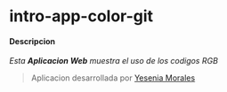 # intro-app-color-git

#### Descripcion
*Esta **Aplicacion Web** muestra el uso de los codigos RGB*

>Aplicacion desarrollada por [Yesenia Morales](http://www.linkedin.com/in/yesenia-morales-ordoñez-b6310934a)
